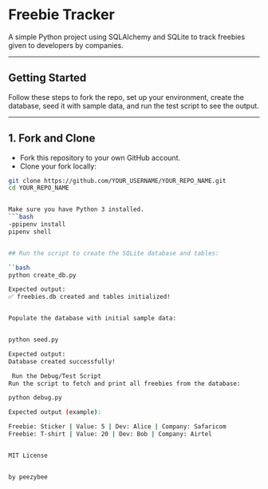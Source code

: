 # Freebie Tracker

A simple Python project using SQLAlchemy and SQLite to track freebies given to developers by companies.

---

## Getting Started

Follow these steps to fork the repo, set up your environment, create the database, seed it with sample data, and run the test script to see the output.

---

## 1. Fork and Clone

- Fork this repository to your own GitHub account.
- Clone your fork locally:

```bash
git clone https://github.com/YOUR_USERNAME/YOUR_REPO_NAME.git
cd YOUR_REPO_NAME


Make sure you have Python 3 installed.
```bash
-ppipenv install
pipenv shell


## Run the script to create the SQLite database and tables:

``bash
python create_db.py

Expected output:
✅ freebies.db created and tables initialized!


Populate the database with initial sample data:


python seed.py

Expected output:
Database created successfully!

 Run the Debug/Test Script
Run the script to fetch and print all freebies from the database:

python debug.py

Expected output (example):

Freebie: Sticker | Value: 5 | Dev: Alice | Company: Safaricom  
Freebie: T-shirt | Value: 20 | Dev: Bob | Company: Airtel


MIT License


by peezybee